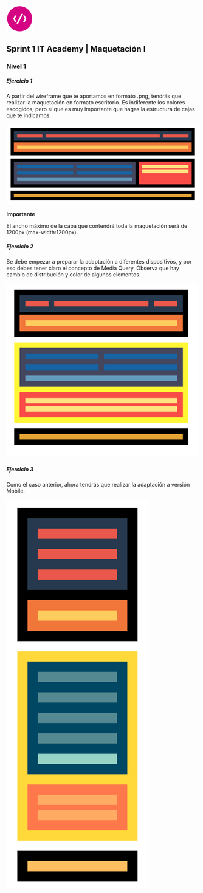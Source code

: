 
![alt logo](../logoITA.png)   

## Sprint 1 IT Academy | Maquetación I

### Nivel 1

#####   Ejercicio 1
A partir del wireframe que te aportamos en formato .png, tendrás que realizar la maquetación en formato escritorio. Es indiferente los colores escogidos, pero sí que es muy importante que hagas la estructura de cajas que te indicamos.

![Ejercicio 1](images/01.png "Ejercicio 1")

**Importante**

El ancho máximo de la capa que contendrá toda la maquetación será de 1200px (max-width:1200px).

#####  Ejercicio 2
Se debe empezar a preparar la adaptación a diferentes dispositivos, y por eso debes tener claro el concepto de Media Query. Observa que hay cambio de distribución y color de algunos elementos.

![Ejercicio 2](images/02.png "Ejercicio 2")

#####   Ejercicio 3
Como el caso anterior, ahora tendrás que realizar la adaptación a versión Mobile.

![Ejercicio 3](images/03.png "Ejercicio 3")